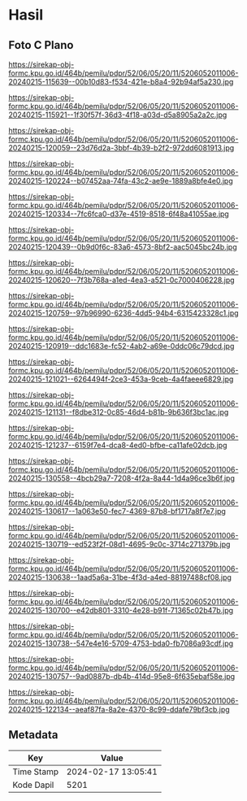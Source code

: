 # Hasil

## Foto C Plano

https://sirekap-obj-formc.kpu.go.id/464b/pemilu/pdpr/52/06/05/20/11/5206052011006-20240215-115639--00b10d83-f534-421e-b8a4-92b94af5a230.jpg

https://sirekap-obj-formc.kpu.go.id/464b/pemilu/pdpr/52/06/05/20/11/5206052011006-20240215-115921--1f30f57f-36d3-4f18-a03d-d5a8905a2a2c.jpg

https://sirekap-obj-formc.kpu.go.id/464b/pemilu/pdpr/52/06/05/20/11/5206052011006-20240215-120059--23d76d2a-3bbf-4b39-b2f2-972dd6081913.jpg

https://sirekap-obj-formc.kpu.go.id/464b/pemilu/pdpr/52/06/05/20/11/5206052011006-20240215-120224--b07452aa-74fa-43c2-ae9e-1889a8bfe4e0.jpg

https://sirekap-obj-formc.kpu.go.id/464b/pemilu/pdpr/52/06/05/20/11/5206052011006-20240215-120334--7fc6fca0-d37e-4519-8518-6f48a41055ae.jpg

https://sirekap-obj-formc.kpu.go.id/464b/pemilu/pdpr/52/06/05/20/11/5206052011006-20240215-120439--0b9d0f6c-83a6-4573-8bf2-aac5045bc24b.jpg

https://sirekap-obj-formc.kpu.go.id/464b/pemilu/pdpr/52/06/05/20/11/5206052011006-20240215-120620--7f3b768a-a1ed-4ea3-a521-0c7000406228.jpg

https://sirekap-obj-formc.kpu.go.id/464b/pemilu/pdpr/52/06/05/20/11/5206052011006-20240215-120759--97b96990-6236-4dd5-94b4-6315423328c1.jpg

https://sirekap-obj-formc.kpu.go.id/464b/pemilu/pdpr/52/06/05/20/11/5206052011006-20240215-120919--ddc1683e-fc52-4ab2-a69e-0ddc06c79dcd.jpg

https://sirekap-obj-formc.kpu.go.id/464b/pemilu/pdpr/52/06/05/20/11/5206052011006-20240215-121021--6264494f-2ce3-453a-9ceb-4a4faeee6829.jpg

https://sirekap-obj-formc.kpu.go.id/464b/pemilu/pdpr/52/06/05/20/11/5206052011006-20240215-121131--f8dbe312-0c85-46d4-b81b-9b636f3bc1ac.jpg

https://sirekap-obj-formc.kpu.go.id/464b/pemilu/pdpr/52/06/05/20/11/5206052011006-20240215-121237--6159f7e4-dca8-4ed0-bfbe-ca11afe02dcb.jpg

https://sirekap-obj-formc.kpu.go.id/464b/pemilu/pdpr/52/06/05/20/11/5206052011006-20240215-130558--4bcb29a7-7208-4f2a-8a44-1d4a96ce3b6f.jpg

https://sirekap-obj-formc.kpu.go.id/464b/pemilu/pdpr/52/06/05/20/11/5206052011006-20240215-130617--1a063e50-fec7-4369-87b8-bf1717a8f7e7.jpg

https://sirekap-obj-formc.kpu.go.id/464b/pemilu/pdpr/52/06/05/20/11/5206052011006-20240215-130719--ed523f2f-08d1-4695-9c0c-3714c271379b.jpg

https://sirekap-obj-formc.kpu.go.id/464b/pemilu/pdpr/52/06/05/20/11/5206052011006-20240215-130638--1aad5a6a-31be-4f3d-a4ed-88197488cf08.jpg

https://sirekap-obj-formc.kpu.go.id/464b/pemilu/pdpr/52/06/05/20/11/5206052011006-20240215-130700--e42db801-3310-4e28-b91f-71365c02b47b.jpg

https://sirekap-obj-formc.kpu.go.id/464b/pemilu/pdpr/52/06/05/20/11/5206052011006-20240215-130738--547e4e16-5709-4753-bda0-fb7086a93cdf.jpg

https://sirekap-obj-formc.kpu.go.id/464b/pemilu/pdpr/52/06/05/20/11/5206052011006-20240215-130757--9ad0887b-db4b-414d-95e8-6f635ebaf58e.jpg

https://sirekap-obj-formc.kpu.go.id/464b/pemilu/pdpr/52/06/05/20/11/5206052011006-20240215-122134--aeaf87fa-8a2e-4370-8c99-ddafe79bf3cb.jpg


## Metadata

| Key        | Value               |
| ---------- | ------------------- |
| Time Stamp | 2024-02-17 13:05:41 |
| Kode Dapil | 5201                |



